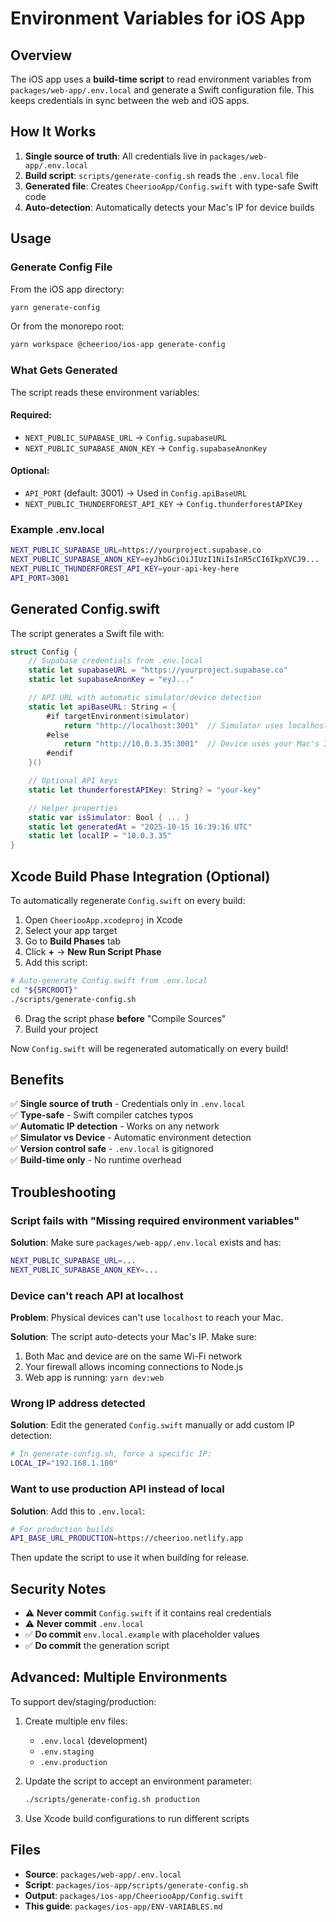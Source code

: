 # Environment Variables for iOS App

## Overview

The iOS app uses a **build-time script** to read environment variables from `packages/web-app/.env.local` and generate a Swift configuration file. This keeps credentials in sync between the web and iOS apps.

## How It Works

1. **Single source of truth**: All credentials live in `packages/web-app/.env.local`
2. **Build script**: `scripts/generate-config.sh` reads the `.env.local` file
3. **Generated file**: Creates `CheeriooApp/Config.swift` with type-safe Swift code
4. **Auto-detection**: Automatically detects your Mac's IP for device builds

## Usage

### Generate Config File

From the iOS app directory:

```bash
yarn generate-config
```

Or from the monorepo root:

```bash
yarn workspace @cheerioo/ios-app generate-config
```

### What Gets Generated

The script reads these environment variables:

#### Required:

- `NEXT_PUBLIC_SUPABASE_URL` → `Config.supabaseURL`
- `NEXT_PUBLIC_SUPABASE_ANON_KEY` → `Config.supabaseAnonKey`

#### Optional:

- `API_PORT` (default: 3001) → Used in `Config.apiBaseURL`
- `NEXT_PUBLIC_THUNDERFOREST_API_KEY` → `Config.thunderforestAPIKey`

### Example .env.local

```bash
NEXT_PUBLIC_SUPABASE_URL=https://yourproject.supabase.co
NEXT_PUBLIC_SUPABASE_ANON_KEY=eyJhbGciOiJIUzI1NiIsInR5cCI6IkpXVCJ9...
NEXT_PUBLIC_THUNDERFOREST_API_KEY=your-api-key-here
API_PORT=3001
```

## Generated Config.swift

The script generates a Swift file with:

```swift
struct Config {
    // Supabase credentials from .env.local
    static let supabaseURL = "https://yourproject.supabase.co"
    static let supabaseAnonKey = "eyJ..."

    // API URL with automatic simulator/device detection
    static let apiBaseURL: String = {
        #if targetEnvironment(simulator)
            return "http://localhost:3001"  // Simulator uses localhost
        #else
            return "http://10.0.3.35:3001"  // Device uses your Mac's IP
        #endif
    }()

    // Optional API keys
    static let thunderforestAPIKey: String? = "your-key"

    // Helper properties
    static var isSimulator: Bool { ... }
    static let generatedAt = "2025-10-15 16:39:16 UTC"
    static let localIP = "10.0.3.35"
}
```

## Xcode Build Phase Integration (Optional)

To automatically regenerate `Config.swift` on every build:

1. Open `CheeriooApp.xcodeproj` in Xcode
2. Select your app target
3. Go to **Build Phases** tab
4. Click **+** → **New Run Script Phase**
5. Add this script:

```bash
# Auto-generate Config.swift from .env.local
cd "${SRCROOT}"
./scripts/generate-config.sh
```

6. Drag the script phase **before** "Compile Sources"
7. Build your project

Now `Config.swift` will be regenerated automatically on every build!

## Benefits

✅ **Single source of truth** - Credentials only in `.env.local`  
✅ **Type-safe** - Swift compiler catches typos  
✅ **Automatic IP detection** - Works on any network  
✅ **Simulator vs Device** - Automatic environment detection  
✅ **Version control safe** - `.env.local` is gitignored  
✅ **Build-time only** - No runtime overhead

## Troubleshooting

### Script fails with "Missing required environment variables"

**Solution**: Make sure `packages/web-app/.env.local` exists and has:

```bash
NEXT_PUBLIC_SUPABASE_URL=...
NEXT_PUBLIC_SUPABASE_ANON_KEY=...
```

### Device can't reach API at localhost

**Problem**: Physical devices can't use `localhost` to reach your Mac.

**Solution**: The script auto-detects your Mac's IP. Make sure:

1. Both Mac and device are on the same Wi-Fi network
2. Your firewall allows incoming connections to Node.js
3. Web app is running: `yarn dev:web`

### Wrong IP address detected

**Solution**: Edit the generated `Config.swift` manually or add custom IP detection:

```bash
# In generate-config.sh, force a specific IP:
LOCAL_IP="192.168.1.100"
```

### Want to use production API instead of local

**Solution**: Add this to `.env.local`:

```bash
# For production builds
API_BASE_URL_PRODUCTION=https://cheerioo.netlify.app
```

Then update the script to use it when building for release.

## Security Notes

- ⚠️ **Never commit** `Config.swift` if it contains real credentials
- ⚠️ **Never commit** `.env.local`
- ✅ **Do commit** `env.local.example` with placeholder values
- ✅ **Do commit** the generation script

## Advanced: Multiple Environments

To support dev/staging/production:

1. Create multiple env files:
   - `.env.local` (development)
   - `.env.staging`
   - `.env.production`

2. Update the script to accept an environment parameter:

   ```bash
   ./scripts/generate-config.sh production
   ```

3. Use Xcode build configurations to run different scripts

## Files

- **Source**: `packages/web-app/.env.local`
- **Script**: `packages/ios-app/scripts/generate-config.sh`
- **Output**: `packages/ios-app/CheeriooApp/Config.swift`
- **This guide**: `packages/ios-app/ENV-VARIABLES.md`
